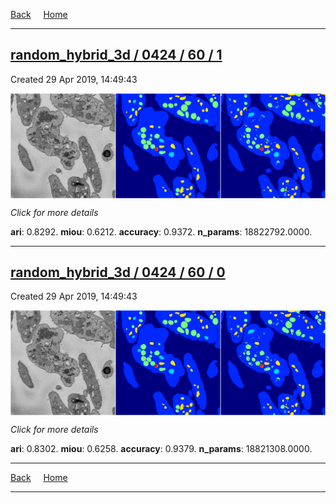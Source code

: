 
[Back](..)&nbsp;&nbsp;&nbsp;&nbsp;&nbsp;[Home](https://leapmanlab.github.io/snapshots)

---

<div class="summary"><a href="1"><h2>random_hybrid_3d / 0424 / 60 / 1</h2></a><p>Created 29 Apr 2019, 14:49:43
</p><a href="1"><img src="1/media/summary.png" align="center"></a><p>
<i>Click for more details</i>
</p></div>

**ari**: 0.8292. **miou**: 0.6212. **accuracy**: 0.9372. **n_params**: 18822792.0000. 

---

<div class="summary"><a href="0"><h2>random_hybrid_3d / 0424 / 60 / 0</h2></a><p>Created 29 Apr 2019, 14:49:43
</p><a href="0"><img src="0/media/summary.png" align="center"></a><p>
<i>Click for more details</i>
</p></div>

**ari**: 0.8302. **miou**: 0.6258. **accuracy**: 0.9379. **n_params**: 18821308.0000. 

---

[Back](..)&nbsp;&nbsp;&nbsp;&nbsp;&nbsp;[Home](https://leapmanlab.github.io/snapshots)

---